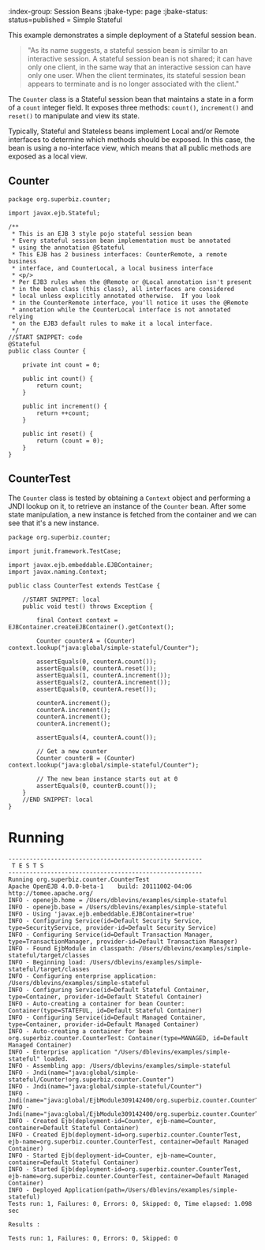 :index-group:  Session Beans
:jbake-type: page
:jbake-status: status=published
= Simple Stateful


This example demonstrates a simple deployment of a Stateful session bean.

>"As its name suggests, a stateful session bean is similar to an interactive session. A stateful session bean is not shared; 
it can have only one client, in the same way that an interactive session can have only one user. 
When the client terminates, its stateful session bean appears to terminate and is no longer associated with the client."

The `Counter` class is a Stateful session bean that maintains a state in a form of a `count` integer field.
It exposes three methods: `count()`, `increment()` and `reset()` to manipulate and view its state.

Typically, Stateful and Stateless beans implement Local and/or Remote interfaces to determine which methods should
be exposed. In this case, the bean is using a no-interface view, which means that all public methods are exposed
as a local view. 

## Counter

    package org.superbiz.counter;
    
    import javax.ejb.Stateful;
    
    /**
     * This is an EJB 3 style pojo stateful session bean
     * Every stateful session bean implementation must be annotated
     * using the annotation @Stateful
     * This EJB has 2 business interfaces: CounterRemote, a remote business
     * interface, and CounterLocal, a local business interface
     * <p/>
     * Per EJB3 rules when the @Remote or @Local annotation isn't present
     * in the bean class (this class), all interfaces are considered
     * local unless explicitly annotated otherwise.  If you look
     * in the CounterRemote interface, you'll notice it uses the @Remote
     * annotation while the CounterLocal interface is not annotated relying
     * on the EJB3 default rules to make it a local interface.
     */
    //START SNIPPET: code
    @Stateful
    public class Counter {
    
        private int count = 0;
    
        public int count() {
            return count;
        }
    
        public int increment() {
            return ++count;
        }
    
        public int reset() {
            return (count = 0);
        }
    }

## CounterTest

The `Counter` class is tested by obtaining a `Context` object and performing a JNDI lookup on it, to retrieve
an instance of the `Counter` bean. After some state manipulation, a new instance is fetched from the container
and we can see that it's a new instance.

    package org.superbiz.counter;
    
    import junit.framework.TestCase;
    
    import javax.ejb.embeddable.EJBContainer;
    import javax.naming.Context;
    
    public class CounterTest extends TestCase {
    
        //START SNIPPET: local
        public void test() throws Exception {
    
            final Context context = EJBContainer.createEJBContainer().getContext();
    
            Counter counterA = (Counter) context.lookup("java:global/simple-stateful/Counter");
    
            assertEquals(0, counterA.count());
            assertEquals(0, counterA.reset());
            assertEquals(1, counterA.increment());
            assertEquals(2, counterA.increment());
            assertEquals(0, counterA.reset());
    
            counterA.increment();
            counterA.increment();
            counterA.increment();
            counterA.increment();
    
            assertEquals(4, counterA.count());
    
            // Get a new counter
            Counter counterB = (Counter) context.lookup("java:global/simple-stateful/Counter");
    
            // The new bean instance starts out at 0
            assertEquals(0, counterB.count());
        }
        //END SNIPPET: local
    }

# Running

    
    -------------------------------------------------------
     T E S T S
    -------------------------------------------------------
    Running org.superbiz.counter.CounterTest
    Apache OpenEJB 4.0.0-beta-1    build: 20111002-04:06
    http://tomee.apache.org/
    INFO - openejb.home = /Users/dblevins/examples/simple-stateful
    INFO - openejb.base = /Users/dblevins/examples/simple-stateful
    INFO - Using 'javax.ejb.embeddable.EJBContainer=true'
    INFO - Configuring Service(id=Default Security Service, type=SecurityService, provider-id=Default Security Service)
    INFO - Configuring Service(id=Default Transaction Manager, type=TransactionManager, provider-id=Default Transaction Manager)
    INFO - Found EjbModule in classpath: /Users/dblevins/examples/simple-stateful/target/classes
    INFO - Beginning load: /Users/dblevins/examples/simple-stateful/target/classes
    INFO - Configuring enterprise application: /Users/dblevins/examples/simple-stateful
    INFO - Configuring Service(id=Default Stateful Container, type=Container, provider-id=Default Stateful Container)
    INFO - Auto-creating a container for bean Counter: Container(type=STATEFUL, id=Default Stateful Container)
    INFO - Configuring Service(id=Default Managed Container, type=Container, provider-id=Default Managed Container)
    INFO - Auto-creating a container for bean org.superbiz.counter.CounterTest: Container(type=MANAGED, id=Default Managed Container)
    INFO - Enterprise application "/Users/dblevins/examples/simple-stateful" loaded.
    INFO - Assembling app: /Users/dblevins/examples/simple-stateful
    INFO - Jndi(name="java:global/simple-stateful/Counter!org.superbiz.counter.Counter")
    INFO - Jndi(name="java:global/simple-stateful/Counter")
    INFO - Jndi(name="java:global/EjbModule309142400/org.superbiz.counter.CounterTest!org.superbiz.counter.CounterTest")
    INFO - Jndi(name="java:global/EjbModule309142400/org.superbiz.counter.CounterTest")
    INFO - Created Ejb(deployment-id=Counter, ejb-name=Counter, container=Default Stateful Container)
    INFO - Created Ejb(deployment-id=org.superbiz.counter.CounterTest, ejb-name=org.superbiz.counter.CounterTest, container=Default Managed Container)
    INFO - Started Ejb(deployment-id=Counter, ejb-name=Counter, container=Default Stateful Container)
    INFO - Started Ejb(deployment-id=org.superbiz.counter.CounterTest, ejb-name=org.superbiz.counter.CounterTest, container=Default Managed Container)
    INFO - Deployed Application(path=/Users/dblevins/examples/simple-stateful)
    Tests run: 1, Failures: 0, Errors: 0, Skipped: 0, Time elapsed: 1.098 sec
    
    Results :
    
    Tests run: 1, Failures: 0, Errors: 0, Skipped: 0
    

